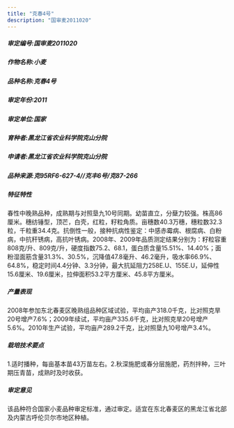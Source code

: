 ```yaml
---
title: "克春4号"
description: "国审麦2011020"
---
```

##### 审定编号:国审麦2011020

##### 作物名称:小麦

##### 品种名称:克春4号

##### 审定年份:2011

##### 审定单位:国家

##### 育种者:黑龙江省农业科学院克山分院

##### 申请者:黑龙江省农业科学院克山分院

##### 品种来源:克95RF6-627-4//克丰6号/克87-266

##### 特征特性
春性中晚熟品种，成熟期与对照垦九10号同期。幼苗直立，分蘖力较强。株高86厘米。穗纺锤型，顶芒，白壳，红粒，籽粒角质。亩穗数40.3万穗，穗粒数32.3粒，千粒重34.4克。抗倒性一般，接种抗病性鉴定：中感赤霉病、根腐病、白粉病，中抗秆锈病，高抗叶锈病。2008年、2009年品质测定结果分别为：籽粒容重808克/升、809克/升，硬度指数75.2、68.1，蛋白质含量15.51%、14.40%；面粉湿面筋含量31.3%、30.5%，沉降值47.8毫升、46.2毫升，吸水率66.9%、64.8%，稳定时间4.4分钟、3.3分钟，最大抗延阻力258E.U、155E.U，延伸性15.6厘米、19.6厘米，拉伸面积53.2平方厘米、45.8平方厘米。

##### 产量表现
2008年参加东北春麦区晚熟组品种区域试验，平均亩产318.0千克，比对照克旱20号增产7.6%；2009年续试，平均亩产335.6千克，比对照克旱20号增产5.6%。2010年生产试验，平均亩产289.2千克，比对照垦九10号增产3.4%。

##### 栽培技术要点
1.适时播种，每亩基本苗43万苗左右。2.秋深施肥或春分层施肥，药剂拌种，三叶期压青苗，成熟时及时收获。

##### 审定意见
该品种符合国家小麦品种审定标准，通过审定。适宜在东北春麦区的黑龙江省北部及内蒙古呼伦贝尔市地区种植。
